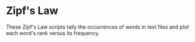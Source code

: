 # Zipf's Law

These Zipf's Law scripts tally the occurrences of words in text files and plot each word's
rank versus its frequency.

